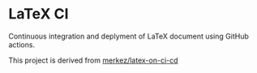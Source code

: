 # LaTeX CI

Continuous integration and deplyment of LaTeX document using GitHub actions.

This project is derived from [merkez/latex-on-ci-cd](https://github.com/merkez/latex-on-ci-cd)

